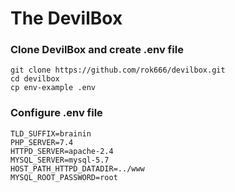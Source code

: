 <h1>The DevilBox</h1>
<h3>Clone DevilBox and create .env file</h3>

```
git clone https://github.com/rok666/devilbox.git
cd devilbox
cp env-example .env
```

<h3>Configure .env file</h3>

```
TLD_SUFFIX=brainin
PHP_SERVER=7.4
HTTPD_SERVER=apache-2.4
MYSQL_SERVER=mysql-5.7
HOST_PATH_HTTPD_DATADIR=../www
MYSQL_ROOT_PASSWORD=root
```


